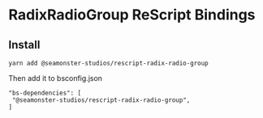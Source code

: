 # RadixRadioGroup ReScript Bindings

## Install

`yarn add @seamonster-studios/rescript-radix-radio-group`

Then add it to bsconfig.json

```
"bs-dependencies": [
 "@seamonster-studios/rescript-radix-radio-group",
]
```
